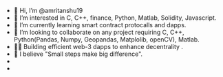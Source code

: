 - 👋 Hi, I’m @amritanshu19
- 👀 I’m interested in C, C++, finance, Python, Matlab, Solidity, Javascript.
- 🌱 I’m currently learning smart contract protocalls and dapps.
- 💞️ I’m looking to collaborate on any project requiring C, C++, Python(Pandas, Numpy, Geopandas, Matplolib, openCV), Matlab.
- 🐱‍👤 Building efficient web-3 dapps to enhance decentrality . 
- 🌱 I believe "Small steps make big difference".
-
- 

<!---
![](https://komarev.com/ghpvc/?username=amritanshu19)

![Top Langs](https://github-readme-stats.vercel.app/api/top-langs/?username=amritanshu19&theme=tokyonight)        [![Anurag's GitHub stats](https://github-readme-stats.vercel.app/api?username=amritanshu19&theme=tokyonight)](https://github.com/anuraghazra/github-readme-stats)

amritanshu19/amritanshu19 is a ✨ special ✨ repository because its `README.md` (this file) appears on your GitHub profile.
You can click the Preview link to take a look at your changes.
--->
